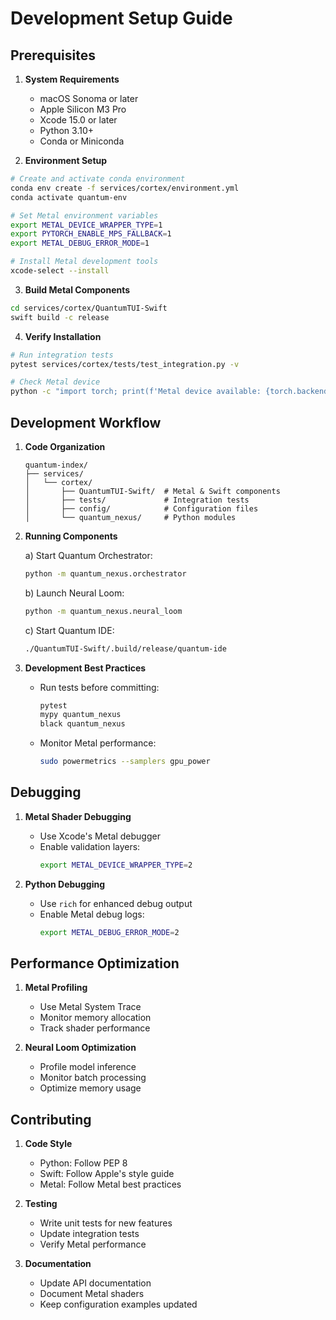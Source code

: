 # Development Setup Guide

## Prerequisites

1. **System Requirements**
   - macOS Sonoma or later
   - Apple Silicon M3 Pro
   - Xcode 15.0 or later
   - Python 3.10+
   - Conda or Miniconda

2. **Environment Setup**

```bash
# Create and activate conda environment
conda env create -f services/cortex/environment.yml
conda activate quantum-env

# Set Metal environment variables
export METAL_DEVICE_WRAPPER_TYPE=1
export PYTORCH_ENABLE_MPS_FALLBACK=1
export METAL_DEBUG_ERROR_MODE=1

# Install Metal development tools
xcode-select --install
```

3. **Build Metal Components**

```bash
cd services/cortex/QuantumTUI-Swift
swift build -c release
```

4. **Verify Installation**

```bash
# Run integration tests
pytest services/cortex/tests/test_integration.py -v

# Check Metal device
python -c "import torch; print(f'Metal device available: {torch.backends.mps.is_available()}')"
```

## Development Workflow

1. **Code Organization**
   ```
   quantum-index/
   ├── services/
   │   └── cortex/
   │       ├── QuantumTUI-Swift/  # Metal & Swift components
   │       ├── tests/             # Integration tests
   │       ├── config/            # Configuration files
   │       └── quantum_nexus/     # Python modules
   ```

2. **Running Components**

   a) Start Quantum Orchestrator:
   ```bash
   python -m quantum_nexus.orchestrator
   ```

   b) Launch Neural Loom:
   ```bash
   python -m quantum_nexus.neural_loom
   ```

   c) Start Quantum IDE:
   ```bash
   ./QuantumTUI-Swift/.build/release/quantum-ide
   ```

3. **Development Best Practices**

   - Run tests before committing:
     ```bash
     pytest
     mypy quantum_nexus
     black quantum_nexus
     ```
   
   - Monitor Metal performance:
     ```bash
     sudo powermetrics --samplers gpu_power
     ```

## Debugging

1. **Metal Shader Debugging**
   - Use Xcode's Metal debugger
   - Enable validation layers:
     ```bash
     export METAL_DEVICE_WRAPPER_TYPE=2
     ```

2. **Python Debugging**
   - Use `rich` for enhanced debug output
   - Enable Metal debug logs:
     ```bash
     export METAL_DEBUG_ERROR_MODE=2
     ```

## Performance Optimization

1. **Metal Profiling**
   - Use Metal System Trace
   - Monitor memory allocation
   - Track shader performance

2. **Neural Loom Optimization**
   - Profile model inference
   - Monitor batch processing
   - Optimize memory usage

## Contributing

1. **Code Style**
   - Python: Follow PEP 8
   - Swift: Follow Apple's style guide
   - Metal: Follow Metal best practices

2. **Testing**
   - Write unit tests for new features
   - Update integration tests
   - Verify Metal performance

3. **Documentation**
   - Update API documentation
   - Document Metal shaders
   - Keep configuration examples updated
